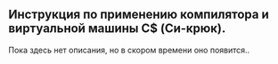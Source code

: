 Инструкция по применению компилятора и виртуальной машины C$ (Си-крюк).
-
Пока здесь нет описания, но в скором времени оно появится..
